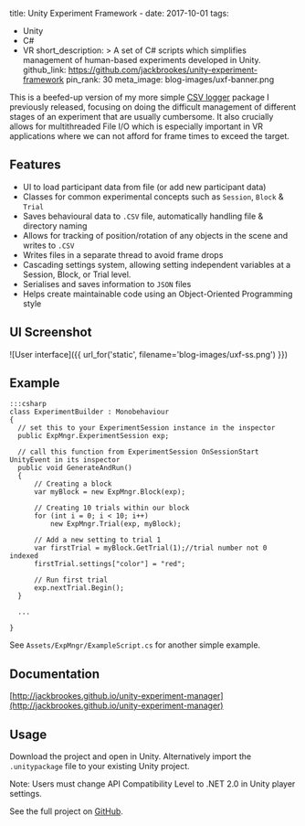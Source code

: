 title: Unity Experiment Framework - 
date: 2017-10-01
tags:
  - Unity
  - C#
  - VR
short_description: >
  A set of C# scripts which simplifies management of human-based experiments developed in Unity.
github_link: https://github.com/jackbrookes/unity-experiment-framework
pin_rank: 30
meta_image: blog-images/uxf-banner.png

This is a beefed-up version of my more simple [CSV logger](/posts/unity-csv-logger-for-experiments/) package I previously released, focusing on doing the difficult management of different stages of an experiment that are usually cumbersome. It also crucially allows for multithreaded File I/O which is especially important in VR applications where we can not afford for frame times to exceed the target.

## Features

* UI to load participant data from file (or add new participant data)
* Classes for common experimental concepts such as `Session`, `Block` & `Trial`
* Saves behavioural data to `.CSV` file, automatically handling file & directory naming
* Allows for tracking of position/rotation of any objects in the scene and writes to `.CSV`
* Writes files in a separate thread to avoid frame drops
* Cascading settings system, allowing setting independent variables at a Session, Block, or Trial level.
* Serialises and saves information to `JSON` files
* Helps create maintainable code using an Object-Oriented Programming style

## UI Screenshot

![User interface]({{ url_for('static', filename='blog-images/uxf-ss.png') }})

## Example

    :::csharp
    class ExperimentBuilder : Monobehaviour
    {
      // set this to your ExperimentSession instance in the inspector
      public ExpMngr.ExperimentSession exp;
      
      // call this function from ExperimentSession OnSessionStart UnityEvent in its inspector
      public void GenerateAndRun() 
      {
          // Creating a block
          var myBlock = new ExpMngr.Block(exp); 

          // Creating 10 trials within our block
          for (int i = 0; i < 10; i++)
              new ExpMngr.Trial(exp, myBlock);

          // Add a new setting to trial 1
          var firstTrial = myBlock.GetTrial(1);//trial number not 0 indexed
          firstTrial.settings["color"] = "red";

          // Run first trial
          exp.nextTrial.Begin();
      }

      ...

    }

See `Assets/ExpMngr/ExampleScript.cs` for another simple example.

## Documentation

[http://jackbrookes.github.io/unity-experiment-manager](http://jackbrookes.github.io/unity-experiment-manager)

## Usage

Download the project and open in Unity. Alternatively import the ```.unitypackage``` file to your existing Unity project.

Note: Users must change API Compatibility Level to .NET 2.0 in Unity player settings. 

See the full project on [GitHub](https://github.com/jackbrookes/unity-experiment-manager).  
